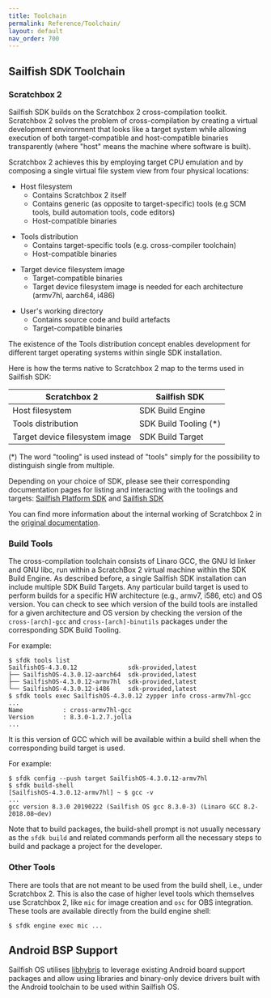 ```yaml
---
title: Toolchain
permalink: Reference/Toolchain/
layout: default
nav_order: 700
---
```


## Sailfish SDK Toolchain

### Scratchbox 2

Sailfish SDK builds on the Scratchbox 2 cross-compilation toolkit. Scratchbox 2 solves the problem of cross-compilation by creating a virtual development environment that looks like a target system while allowing execution of both target-compatible and host-compatible binaries transparently (where "host" means the machine where software is built).

Scratchbox 2 achieves this by employing target CPU emulation and by composing a single virtual file system view from four physical locations:

  - Host filesystem
      - Contains Scratchbox 2 itself
      - Contains generic (as opposite to target-specific) tools (e.g SCM tools, build automation tools, code editors)
      - Host-compatible binaries

<!-- end list -->

  - Tools distribution
      - Contains target-specific tools (e.g. cross-compiler toolchain)
      - Host-compatible binaries

<!-- end list -->

  - Target device filesystem image
      - Target-compatible binaries
      - Target device filesystem image is needed for each architecture (armv7hl, aarch64, i486)

<!-- end list -->

  - User's working directory
      - Contains source code and build artefacts
      - Target-compatible binaries

The existence of the Tools distribution concept enables development for different target operating systems within single SDK installation.

Here is how the terms native to Scratchbox 2 map to the terms used in Sailfish SDK:

| Scratchbox 2                   | Sailfish SDK           |
| ------------------------------ | ---------------------- |
| Host filesystem                | SDK Build Engine       |
| Tools distribution             | SDK Build Tooling (\*) |
| Target device filesystem image | SDK Build Target       |

(\*) The word "tooling" is used instead of "tools" simply for the possibility to distinguish single from multiple.

Depending on your choice of SDK, please see their corresponding documentation pages for listing and interacting with the toolings and targets: [Sailfish Platform SDK](/Tools/Platform_SDK/Building_Packages#listing-installed-build-targets) and [Sailfish SDK](/Tools/Sailfish_SDK/Building_packages#building-packages-locally)

You can find more information about the internal working of Scratchbox 2 in the [original documentation](https://github.com/sailfishos/scratchbox2/blob/master/docs/SB2_internals_1st_ed_20120425.pdf).

### Build Tools

The cross-compilation toolchain consists of Linaro GCC, the GNU ld linker and GNU libc, run within a ScratchBox 2 virtual machine within the SDK Build Engine. As described before, a single Sailfish SDK installation can include multiple SDK Build Targets. Any particular build target is used to perform builds for a specific HW architecture (e.g., armv7, i586, etc) and OS version. You can check to see which version of the build tools are installed for a given architecture and OS version by checking the version of the `cross-[arch]-gcc` and `cross-[arch]-binutils` packages under the corresponding SDK Build Tooling.

For example:
```
$ sfdk tools list
SailfishOS-4.3.0.12              sdk-provided,latest
├── SailfishOS-4.3.0.12-aarch64  sdk-provided,latest
├── SailfishOS-4.3.0.12-armv7hl  sdk-provided,latest
└── SailfishOS-4.3.0.12-i486     sdk-provided,latest
$ sfdk tools exec SailfishOS-4.3.0.12 zypper info cross-armv7hl-gcc
...
Name           : cross-armv7hl-gcc
Version        : 8.3.0-1.2.7.jolla
...
```

It is this version of GCC which will be available within a build shell when the corresponding build target is used.

For example:
```nosh
$ sfdk config --push target SailfishOS-4.3.0.12-armv7hl
$ sfdk build-shell
[SailfishOS-4.3.0.12-armv7hl] ~ $ gcc -v
...
gcc version 8.3.0 20190222 (Sailfish OS gcc 8.3.0-3) (Linaro GCC 8.2-2018.08~dev)
```

Note that to build packages, the build-shell prompt is not usually necessary as the `sfdk build` and related commands perform all the necessary steps to build and package a project for the developer.

### Other Tools

There are tools that are not meant to be used from the build shell, i.e., under Scratchbox 2. This is also the case of higher level tools which themselves use Scratchbox 2, like `mic` for image creation and `osc` for OBS integration. These tools are available directly from the build engine shell:
```nosh
$ sfdk engine exec mic ...
```

## Android BSP Support

Sailfish OS utilises [libhybris](https://github.com/libhybris/libhybris) to leverage existing Android board support packages and allow using libraries and binary-only device drivers built with the Android toolchain to be used within Sailfish OS.
